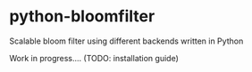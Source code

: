 # python-bloomfilter
Scalable bloom filter using different backends written in Python

Work in progress.... (TODO: installation guide)

